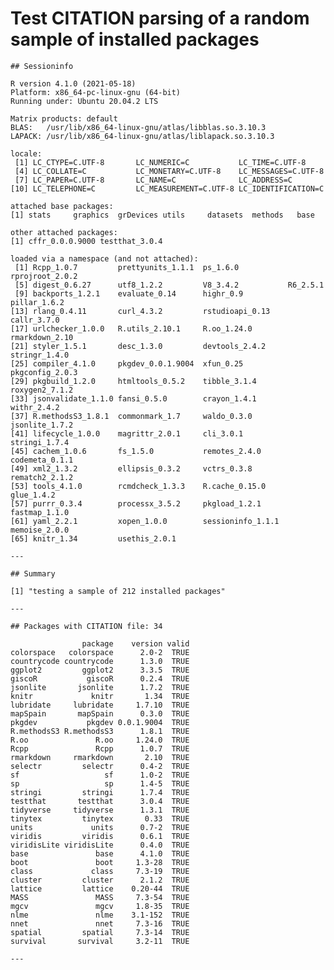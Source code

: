 # Test CITATION parsing of a random sample of installed packages

    
    
    ## Sessioninfo 
    
    R version 4.1.0 (2021-05-18)
    Platform: x86_64-pc-linux-gnu (64-bit)
    Running under: Ubuntu 20.04.2 LTS
    
    Matrix products: default
    BLAS:   /usr/lib/x86_64-linux-gnu/atlas/libblas.so.3.10.3
    LAPACK: /usr/lib/x86_64-linux-gnu/atlas/liblapack.so.3.10.3
    
    locale:
     [1] LC_CTYPE=C.UTF-8       LC_NUMERIC=C           LC_TIME=C.UTF-8       
     [4] LC_COLLATE=C           LC_MONETARY=C.UTF-8    LC_MESSAGES=C.UTF-8   
     [7] LC_PAPER=C.UTF-8       LC_NAME=C              LC_ADDRESS=C          
    [10] LC_TELEPHONE=C         LC_MEASUREMENT=C.UTF-8 LC_IDENTIFICATION=C   
    
    attached base packages:
    [1] stats     graphics  grDevices utils     datasets  methods   base     
    
    other attached packages:
    [1] cffr_0.0.0.9000 testthat_3.0.4 
    
    loaded via a namespace (and not attached):
     [1] Rcpp_1.0.7         prettyunits_1.1.1  ps_1.6.0           rprojroot_2.0.2   
     [5] digest_0.6.27      utf8_1.2.2         V8_3.4.2           R6_2.5.1          
     [9] backports_1.2.1    evaluate_0.14      highr_0.9          pillar_1.6.2      
    [13] rlang_0.4.11       curl_4.3.2         rstudioapi_0.13    callr_3.7.0       
    [17] urlchecker_1.0.0   R.utils_2.10.1     R.oo_1.24.0        rmarkdown_2.10    
    [21] styler_1.5.1       desc_1.3.0         devtools_2.4.2     stringr_1.4.0     
    [25] compiler_4.1.0     pkgdev_0.0.1.9004  xfun_0.25          pkgconfig_2.0.3   
    [29] pkgbuild_1.2.0     htmltools_0.5.2    tibble_3.1.4       roxygen2_7.1.2    
    [33] jsonvalidate_1.1.0 fansi_0.5.0        crayon_1.4.1       withr_2.4.2       
    [37] R.methodsS3_1.8.1  commonmark_1.7     waldo_0.3.0        jsonlite_1.7.2    
    [41] lifecycle_1.0.0    magrittr_2.0.1     cli_3.0.1          stringi_1.7.4     
    [45] cachem_1.0.6       fs_1.5.0           remotes_2.4.0      codemeta_0.1.1    
    [49] xml2_1.3.2         ellipsis_0.3.2     vctrs_0.3.8        rematch2_2.1.2    
    [53] tools_4.1.0        rcmdcheck_1.3.3    R.cache_0.15.0     glue_1.4.2        
    [57] purrr_0.3.4        processx_3.5.2     pkgload_1.2.1      fastmap_1.1.0     
    [61] yaml_2.2.1         xopen_1.0.0        sessioninfo_1.1.1  memoise_2.0.0     
    [65] knitr_1.34         usethis_2.0.1     
    
    ---
    
    ## Summary 
    
    [1] "testing a sample of 212 installed packages"
    
    ---
    
    ## Packages with CITATION file: 34 
    
                    package    version valid
    colorspace   colorspace      2.0-2  TRUE
    countrycode countrycode      1.3.0  TRUE
    ggplot2         ggplot2      3.3.5  TRUE
    giscoR           giscoR      0.2.4  TRUE
    jsonlite       jsonlite      1.7.2  TRUE
    knitr             knitr       1.34  TRUE
    lubridate     lubridate     1.7.10  TRUE
    mapSpain       mapSpain      0.3.0  TRUE
    pkgdev           pkgdev 0.0.1.9004  TRUE
    R.methodsS3 R.methodsS3      1.8.1  TRUE
    R.oo               R.oo     1.24.0  TRUE
    Rcpp               Rcpp      1.0.7  TRUE
    rmarkdown     rmarkdown       2.10  TRUE
    selectr         selectr      0.4-2  TRUE
    sf                   sf      1.0-2  TRUE
    sp                   sp      1.4-5  TRUE
    stringi         stringi      1.7.4  TRUE
    testthat       testthat      3.0.4  TRUE
    tidyverse     tidyverse      1.3.1  TRUE
    tinytex         tinytex       0.33  TRUE
    units             units      0.7-2  TRUE
    viridis         viridis      0.6.1  TRUE
    viridisLite viridisLite      0.4.0  TRUE
    base               base      4.1.0  TRUE
    boot               boot     1.3-28  TRUE
    class             class     7.3-19  TRUE
    cluster         cluster      2.1.2  TRUE
    lattice         lattice    0.20-44  TRUE
    MASS               MASS     7.3-54  TRUE
    mgcv               mgcv     1.8-35  TRUE
    nlme               nlme    3.1-152  TRUE
    nnet               nnet     7.3-16  TRUE
    spatial         spatial     7.3-14  TRUE
    survival       survival     3.2-11  TRUE
    
    ---


